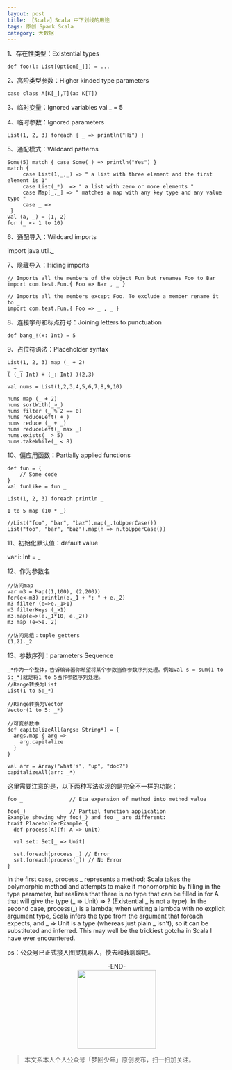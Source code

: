 ```yaml
---
layout: post
title: 【Scala】Scala 中下划线的用途
tags: 原创 Spark Scala
category: 大数据
---
```


1、存在性类型：Existential types

```
def foo(l: List[Option[_]]) = ...
```

2、高阶类型参数：Higher kinded type parameters
```
case class A[K[_],T](a: K[T])
```

3、临时变量：Ignored variables
val _ = 5

4、临时参数：Ignored parameters

```
List(1, 2, 3) foreach { _ => println("Hi") }
```

5、通配模式：Wildcard patterns

```
Some(5) match { case Some(_) => println("Yes") }
match {
     case List(1,_,_) => " a list with three element and the first element is 1"
     case List(_*)  => " a list with zero or more elements "
     case Map[_,_] => " matches a map with any key type and any value type "
     case _ =>
 }
val (a, _) = (1, 2)
for (_ <- 1 to 10)
```

6、通配导入：Wildcard imports

import java.util._

7、隐藏导入：Hiding imports

```
// Imports all the members of the object Fun but renames Foo to Bar
import com.test.Fun.{ Foo => Bar , _ }

// Imports all the members except Foo. To exclude a member rename it to _
import com.test.Fun.{ Foo => _ , _ }
```

8、连接字母和标点符号：Joining letters to punctuation

```
def bang_!(x: Int) = 5
```

9、占位符语法：Placeholder syntax

```
List(1, 2, 3) map (_ + 2)
_ + _   
( (_: Int) + (_: Int) )(2,3)

val nums = List(1,2,3,4,5,6,7,8,9,10)

nums map (_ + 2)
nums sortWith(_>_)
nums filter (_ % 2 == 0)
nums reduceLeft(_+_)
nums reduce (_ + _)
nums reduceLeft(_ max _)
nums.exists(_ > 5)
nums.takeWhile(_ < 8)
```

10、偏应用函数：Partially applied functions
```
def fun = {
    // Some code
}
val funLike = fun _

List(1, 2, 3) foreach println _

1 to 5 map (10 * _)

//List("foo", "bar", "baz").map(_.toUpperCase())
List("foo", "bar", "baz").map(n => n.toUpperCase())
```

11、初始化默认值：default value

var i: Int = _

12、作为参数名

```
//访问map
var m3 = Map((1,100), (2,200))
for(e<-m3) println(e._1 + ": " + e._2)
m3 filter (e=>e._1>1)
m3 filterKeys (_>1)
m3.map(e=>(e._1*10, e._2))
m3 map (e=>e._2)

//访问元组：tuple getters
(1,2)._2
```

13、参数序列：parameters Sequence

```
_*作为一个整体，告诉编译器你希望将某个参数当作参数序列处理。例如val s = sum(1 to 5:_*)就是将1 to 5当作参数序列处理。
//Range转换为List
List(1 to 5:_*)

//Range转换为Vector
Vector(1 to 5: _*)

//可变参数中
def capitalizeAll(args: String*) = {
  args.map { arg =>
    arg.capitalize
  }
}

val arr = Array("what's", "up", "doc?")
capitalizeAll(arr: _*)
```

这里需要注意的是，以下两种写法实现的是完全不一样的功能：

```
foo _               // Eta expansion of method into method value

foo(_)              // Partial function application
Example showing why foo(_) and foo _ are different:
trait PlaceholderExample {
  def process[A](f: A => Unit)

  val set: Set[_ => Unit]

  set.foreach(process _) // Error 
  set.foreach(process(_)) // No Error
}
```

In the first case, process \_ represents a method; Scala takes the polymorphic method and attempts to make it monomorphic by filling in the type parameter, but realizes that there is no type that can be filled in for A that will give the type (\_ => Unit) => ? (Existential \_ is not a type).
In the second case, process(\_) is a lambda; when writing a lambda with no explicit argument type, Scala infers the type from the argument that foreach expects, and \_ => Unit is a type (whereas just plain \_ isn't), so it can be substituted and inferred.
This may well be the trickiest gotcha in Scala I have ever encountered.

ps：公众号已正式接入图灵机器人，快去和我聊聊吧。

<center>-END-</center>

<div align="center">
<img src="https://chucheng92.github.io/assets/img/qrcode.png" width="180" height="182" />
</div>

> 本文系本人个人公众号「梦回少年」原创发布，扫一扫加关注。